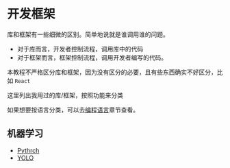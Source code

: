 # 开发框架

库和框架有一些细微的区别。简单地说就是谁调用谁的问题。

- 对于库而言，开发者控制流程，调用库中的代码
- 对于框架而言，框架控制流程，调用开发者编写的代码。

本教程不严格区分库和框架，因为没有区分的必要，且有些东西确实不好区分，比如 `React`

这里列出我用过的库/框架，按照功能来分类

如果想要按语言分类，可以去[编程语言](../编程语言/index.md)章节查看。

## 机器学习

- [Pythrch](Pytorch.md)
- [YOLO](YOLO.md)
